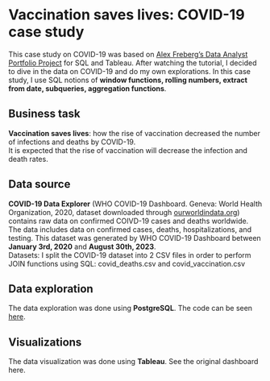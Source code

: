 # Vaccination saves lives: COVID-19 case study
This case study on COVID-19 was based on [Alex Freberg’s Data Analyst Portfolio Project](https://youtu.be/qfyynHBFOsM?si=NCAmQc_-GDOsZLSz) for SQL and Tableau.
After watching the tutorial, I decided to dive in the data on COVID-19 and do my own explorations.
In this case study, I use SQL notions of **window functions, rolling numbers, extract from date, subqueries, aggregation functions**.

## Business task
**Vaccination saves lives**: how the rise of vaccination decreased the number of infections and deaths by COVID-19.  
It is expected that the rise of vaccination will decrease the infection and death rates.

## Data source
**COVID-19 Data Explorer** (WHO COVID-19 Dashboard. Geneva: World Health Organization, 2020, dataset downloaded through [ourworldindata.org](https://ourworldindata.org/explorers/coronavirus-data-explorer?zoomToSelection=true&time=2020-03-01..latest&facet=none&country=USA~GBR~CAN~DEU~ITA~IND&pickerSort=asc&pickerMetric=location&Metric=Confirmed+cases&Interval=7-day+rolling+average&Relative+to+Population=true&Color+by+test+positivity=false)) contains raw data on confirmed COIVD-19 cases and deaths worldwide.
The data includes data on confirmed cases, deaths, hospitalizations, and testing. This dataset was generated by WHO COVID-19 Dashboard between **January 3rd, 2020** and **August 30th, 2023**.  
Datasets: I split the COVID-19 dataset into 2 CSV files in order to perform JOIN functions using SQL: covid_deaths.csv and covid_vaccination.csv

## Data exploration

The data exploration was done using **PostgreSQL**.
The code can be seen [here](https://github.com/marianaobmorais/covid_data_exploration/blob/main/covid_data_exploration.sql).

## Visualizations

The data visualization was done using **Tableau**. See the original dashboard here.
